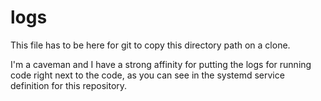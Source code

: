 # logs

This file has to be here for git to copy this directory path on a clone. 

I'm a caveman and I have a strong affinity for putting the logs for running code right next to the code, as you can see in the systemd service definition for this repository. 
